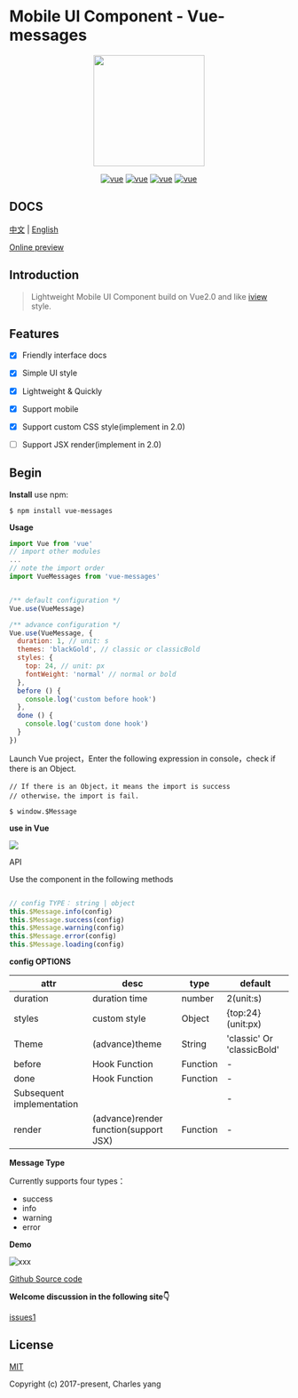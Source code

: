 # Mobile UI Component - Vue-messages
<p align="center">
    <a href="http://www.yangoogle.com/#/lib/messages">
        <img width="200" src="https://file.iviewui.com/logo-new.svg"/>
    </a>
</p>

<p align="center">
  <a href="https://cn.vuejs.org/v2/guide/"><img src="https://makefriends.bs2dl.yy.com/bm1539228392003.svg" alt="vue"></a>
  <a href="https://www.npmjs.com/package/vue-messages"><img src="https://makefriends.bs2dl.yy.com/bm1541835935319.svg" alt="vue"></a>
  <a href="https://opensource.org/licenses/MIT"><img src="https://makefriends.bs2dl.yy.com/bm1539228515177.svg" alt="vue"></a>
  <a href="https://github.com/yang657850144/vue-message"><img src="https://makefriends.bs2dl.yy.com/bm1539228726851.svg" alt="vue"></a>
</p>

## DOCS
[中文](https://github.com/yang657850144/vue-message/blob/master/README-ZH.md) | [English](https://github.com/yang657850144/vue-message/blob/master/README.md)


[Online preview](http://www.yangoogle.com/#/lib/messages)

## Introduction

> Lightweight Mobile UI Component build on Vue2.0 and like [iview](https://www.iviewui.com/) style.

## Features

* [x] Friendly interface docs
* [x] Simple UI style
* [x] Lightweight & Quickly
* [x] Support mobile
* [x] Support custom CSS style(implement in 2.0)
* [ ] Support JSX render(implement in 2.0)


## Begin

**Install**
use npm:

```
$ npm install vue-messages
```

**Usage**

```javascript
import Vue from 'vue'
// import other modules
...
// note the import order 
import VueMessages from 'vue-messages'


/** default configuration */
Vue.use(VueMessage)

/** advance configuration */
Vue.use(VueMessage, {
  duration: 1, // unit: s
  themes: 'blackGold', // classic or classicBold
  styles: {
    top: 24, // unit: px
    fontWeight: 'normal' // normal or bold
  },
  before () {
    console.log('custom before hook')
  },
  done () {
    console.log('custom done hook')
  }
})
```


Launch Vue project，Enter the following expression in console，check if there is an Object.

```
// If there is an Object，it means the import is success
// otherwise，the import is fail.

$ window.$Message
```


**use in Vue**


![](https://makefriends.bs2dl.yy.com/bm1536156703536.jpg)




API

Use the component in the following methods

```javascript

// config TYPE： string | object
this.$Message.info(config)
this.$Message.success(config)
this.$Message.warning(config)
this.$Message.error(config)
this.$Message.loading(config)

```


**config OPTIONS**


| attr | desc | type | default |
| --- | --- | --- | --- |
| duration | duration time | number | 2(unit:s) |
| styles | custom style| Object | {top:24}(unit:px) |
| Theme | (advance)theme | String | 'classic' Or 'classicBold' |
| before | Hook Function| Function | - |
| done | Hook Function| Function | - |
| Subsequent implementation |  |  | - |
| render | (advance)render function(support JSX) | Function | - |


**Message Type**


Currently supports four types：

- success
- info
- warning
- error

**Demo** 

![xxx](
https://o-id.ihago.net/boss/b596fcd2ce5e7bb51af674baeef9a348/GIF.gif)



[Github Source code](https://github.com/yang657850144/vue-message)


**Welcome discussion in the following site👇**

[issues1](https://github.com/yang657850144/vue-message/issues/1)

## License
[MIT](http://opensource.org/licenses/MIT)

Copyright (c) 2017-present, Charles yang

